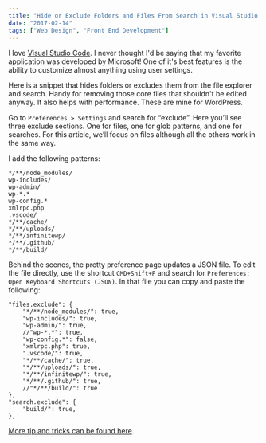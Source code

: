 ```yaml
---
title: "Hide or Exclude Folders and Files From Search in Visual Studio Code"
date: "2017-02-14"
tags: ["Web Design", "Front End Development"]
---
```


I love [Visual Studio Code](https://code.visualstudio.com/). I never thought I'd be saying that my favorite application was developed by Microsoft! One of it's best features is the ability to customize almost anything using user settings.

Here is a snippet that hides folders or excludes them from the file explorer and search. Handy for removing those core files that shouldn't be edited anyway. It also helps with performance. These are mine for WordPress.

Go to `Preferences > Settings` and search for “exclude”. Here you’ll see three exclude sections. One for files, one for glob patterns, and one for searches. For this article, we’ll focus on files although all the others work in the same way.

I add the following patterns:

```
*/**/node_modules/
wp-includes/
wp-admin/
wp-*.*
wp-config.*
xmlrpc.php
.vscode/
*/**/cache/
*/**/uploads/
*/**/infinitewp/
*/**/.github/
*/**/build/
```

Behind the scenes, the pretty preference page updates a JSON file. To edit the file directly, use the shortcut `CMD+Shift+P` and search for `Preferences: Open Keyboard Shortcuts (JSON)`. In that file you can copy and paste the following:

```
"files.exclude": {
    "*/**/node_modules/": true,
    "wp-includes/": true,
    "wp-admin/": true,
    //"wp-*.*": true,
    "wp-config.*": false,
    "xmlrpc.php": true,
    ".vscode/": true,
    "*/**/cache/": true,
    "*/**/uploads/": true,
    "*/**/infinitewp/": true,
    "*/**/.github/": true,
    //"*/**/build/": true
},
"search.exclude": {
    "build/": true,
},
```

[More tip and tricks can be found here](https://github.com/Microsoft/vscode-tips-and-tricks).

